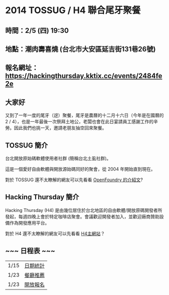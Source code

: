 # 2014 TOSSUG / H4 聯合尾牙聚餐

## **時間：2/5 (四) 19:30**


## **地點：潮肉壽喜燒 (台北市大安區延吉街131巷26號)**


## **報名網址：<https://hackingthursday.kktix.cc/events/2484fe2e>**


## 大家好


又到了一年一度的尾牙（迓）聚餐，尾牙是農曆的十二月十六日（今年是在國曆的 2 / 4），也是一年最後一次祭拜土地公，老闆也會在此日宴請員工感謝工作的辛勞。因此我們也挑一天，邀請老朋友抽空回來聚餐。

## TOSSUG 簡介


台北開放原始碼軟體使用者社群 (簡稱台北土虱社群)。

這是一個愛好自由軟體與開放源始碼同好的聚會，從 2004 年開始直到現在。

對於 TOSSUG 還不太瞭解的網友可以先看看 [OpenFoundry 的介紹文](https://www.openfoundry.org/tw/foss-news/8396-tossug)?

## Hacking Thursday 簡介


Hacking Thursday (H4) 是由幾位居住於台北地區的自由軟體/開放原碼開發者所發起，每週四晚上會於特定咖啡店聚會。會議歡迎開發者加入，並歡迎廠商贊助設備作為開發應用平台。

對於 H4 還不太瞭解的網友可以先看看 [H4主網站](https://www.hackingthursday.org/)？


## **~~~ 日程表 ~~~**

|      |                                                                                             |
| ---- | ------------------------------------------------------------------------------------------- |
| 1/15 | [日期統計](https://doodle.com/k4v2rrar8qkg8sat)                                             |
| 1/23 | [餐廳推薦](https://www.facebook.com/groups/hackingday/permalink/879967108691955/?qa_ref=pp) |
| 1/23 | [開放報名](https://hackingthursday.kktix.cc/events/2484fe2e)                                |

